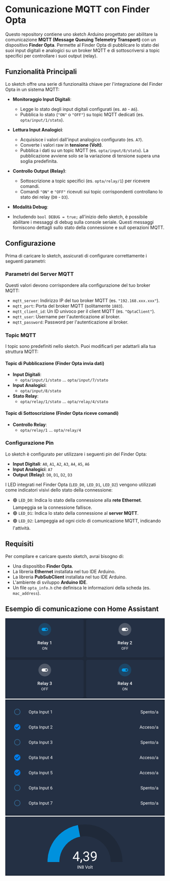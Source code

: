# Comunicazione MQTT con Finder Opta

Questo repository contiene uno sketch Arduino progettato per abilitare la comunicazione **MQTT (Message Queuing Telemetry Transport)** con un dispositivo **Finder Opta**. Permette al Finder Opta di pubblicare lo stato dei suoi input digitali e analogici su un broker MQTT e di sottoscriversi a topic specifici per controllare i suoi output (relay).

## Funzionalità Principali

Lo sketch offre una serie di funzionalità chiave per l'integrazione del Finder Opta in un sistema MQTT:

* **Monitoraggio Input Digitali**:
    * Legge lo stato degli input digitali configurati (es. `A0` - `A6`).
    * Pubblica lo stato (`"ON"` o `"OFF"`) su topic MQTT dedicati (es. `opta/input/1/stato`).

* **Lettura Input Analogici**:
    * Acquisisce i valori dall'input analogico configurato (es. `A7`).
    * Converte i valori raw in **tensione (Volt)**.
    * Pubblica i dati su un topic MQTT (es. `opta/input/8/stato`). La pubblicazione avviene solo se la variazione di tensione supera una soglia predefinita.

* **Controllo Output (Relay)**:
    * Sottoscrizione a topic specifici (es. `opta/relay/1`) per ricevere comandi.
    * Comandi `"ON"` e `"OFF"` ricevuti sui topic corrispondenti controllano lo stato dei relay (`D0` - `D3`).

* **Modalità Debug**:

* Includendo `bool DEBUG = true;` all'inizio dello sketch, è possibile abilitare i messaggi di debug sulla console seriale. Questi messaggi forniscono dettagli sullo stato della connessione e sull operazioni MQTT.

## Configurazione

Prima di caricare lo sketch, assicurati di configurare correttamente i seguenti parametri:

### Parametri del Server MQTT

Questi valori devono corrispondere alla configurazione del tuo broker MQTT:

* `mqtt_server`: Indirizzo IP del tuo broker MQTT (es. `"192.168.xxx.xxx"`).
* `mqtt_port`: Porta del broker MQTT (solitamente `1883`).
* `mqtt_client_id`: Un ID univoco per il client MQTT (es. `"OptaClient"`).
* `mqtt_user`: Username per l'autenticazione al broker.
* `mqtt_password`: Password per l'autenticazione al broker.

### Topic MQTT

I topic sono predefiniti nello sketch. Puoi modificarli per adattarli alla tua struttura MQTT:

#### Topic di Pubblicazione (Finder Opta invia dati)

* **Input Digitali**:
    * `opta/input/1/stato` ... `opta/input/7/stato`
* **Input Analogici**:
    * `opta/input/8/stato`
* **Stato Relay**:
    * `opta/relay/1/stato` ... `opta/relay/4/stato`

#### Topic di Sottoscrizione (Finder Opta riceve comandi)

* **Controllo Relay**:
    * `opta/relay/1` ... `opta/relay/4`

### Configurazione Pin

Lo sketch è configurato per utilizzare i seguenti pin del Finder Opta:

* **Input Digitali**: `A0`, `A1`, `A2`, `A3`, `A4`, `A5`, `A6`
* **Input Analogici**: `A7`
* **Output (Relay)**: `D0`, `D1`, `D2`, `D3`

I LED integrati nel Finder Opta (`LED_D0`, `LED_D1`, `LED_D2`) vengono utilizzati come indicatori visivi dello stato della connessione:

* 🟢 `LED_D0`: Indica lo stato della connessione alla **rete Ethernet**. Lampeggia se la connessione fallisce.
* 🟢 `LED_D1`: Indica lo stato della connessione al **server MQTT**.
* 🟢 `LED_D2`: Lampeggia ad ogni ciclo di comunicazione MQTT, indicando l'attività.

## Requisiti

Per compilare e caricare questo sketch, avrai bisogno di:

* Una dispositibo **Finder Opta**.
* La libreria **Ethernet** installata nel tuo IDE Arduino.
* La libreria **PubSubClient** installata nel tuo IDE Arduino.
* L'ambiente di sviluppo **Arduino IDE**.
* Un file `opta_info.h` che definisca le informazioni della scheda (es. `mac_address`).

 ## Esempio di comunicazione con Home Assistant

![Output](https://github.com/Firtec-IT/FinderOptaMQTT/blob/main/Images/Output.png?raw=true)
![Input Digitali](https://github.com/Firtec-IT/FinderOptaMQTT/blob/main/Images/Input%20Digitali.png?raw=true)
![Input Analogici](https://github.com/Firtec-IT/FinderOptaMQTT/blob/main/Images/Input%20Analogici.png?raw=true)
